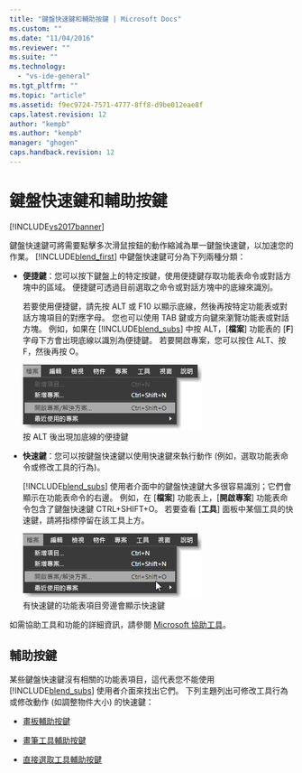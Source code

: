 ```yaml
---
title: "鍵盤快速鍵和輔助按鍵 | Microsoft Docs"
ms.custom: ""
ms.date: "11/04/2016"
ms.reviewer: ""
ms.suite: ""
ms.technology: 
  - "vs-ide-general"
ms.tgt_pltfrm: ""
ms.topic: "article"
ms.assetid: f9ec9724-7571-4777-8ff8-d9be012eae8f
caps.latest.revision: 12
author: "kempb"
ms.author: "kempb"
manager: "ghogen"
caps.handback.revision: 12
---
```

# 鍵盤快速鍵和輔助按鍵
[!INCLUDE[vs2017banner](../code-quality/includes/vs2017banner.md)]

鍵盤快速鍵可將需要點擊多次滑鼠按鈕的動作縮減為單一鍵盤快速鍵，以加速您的作業。  [!INCLUDE[blend_first](../debugger/includes/blend_first_md.md)] 中鍵盤快速鍵可分為下列兩種分類：  
  
-   **便捷鍵**：您可以按下鍵盤上的特定按鍵，使用便捷鍵存取功能表命令或對話方塊中的區域。  便捷鍵可透過目前選取之命令或對話方塊中的底線來識別。  
  
     若要使用便捷鍵，請先按 ALT 或 F10 以顯示底線，然後再按特定功能表或對話方塊項目的對應字母。  您也可以使用 TAB 鍵或方向鍵來瀏覽功能表或對話方塊。  例如，如果在 [!INCLUDE[blend_subs](../debugger/includes/blend_subs_md.md)] 中按 ALT，\[**檔案**\] 功能表的 \[**F**\] 字母下方會出現底線以識別為便捷鍵。  若要開啟專案，您可以按住 ALT、按 F，然後再按 O。  
  
     ![](../designers/media/441d5d67-48ee-4ba3-9e55-1826167e8d64.png "441d5d67\-48ee\-4ba3\-9e55\-1826167e8d64")  
按 ALT 後出現加底線的便捷鍵  
  
-   **快速鍵**：您可以按鍵盤快速鍵以使用快速鍵來執行動作 \(例如，選取功能表命令或修改工具的行為\)。  
  
     [!INCLUDE[blend_subs](../debugger/includes/blend_subs_md.md)] 使用者介面中的鍵盤快速鍵大多很容易識別；它們會顯示在功能表命令的右邊。  例如，在 \[**檔案**\] 功能表上，\[**開啟專案**\] 功能表命令包含了鍵盤快速鍵 CTRL\+SHIFT\+O。  若要查看 \[**工具**\] 面板中某個工具的快速鍵，請將指標停留在該工具上方。  
  
     ![](../designers/media/f147fc85-9fc5-4e8a-8039-bead80a3e595.png "f147fc85\-9fc5\-4e8a\-8039\-bead80a3e595")  
有快速鍵的功能表項目旁邊會顯示快速鍵  
  
 如需協助工具和功能的詳細資訊，請參閱 [Microsoft 協助工具](http://go.microsoft.com/fwlink/?LinkId=75069)。  
  
## 輔助按鍵  
 某些鍵盤快速鍵沒有相關的功能表項目，這代表您不能使用 [!INCLUDE[blend_subs](../debugger/includes/blend_subs_md.md)] 使用者介面來找出它們。  下列主題列出可修改工具行為或修改動作 \(如調整物件大小\) 的快速鍵：  
  
-   [畫板輔助按鍵](../designers/artboard-modifier-keys-in-blend.md)  
  
-   [畫筆工具輔助按鍵](../designers/pen-tool-modifier-keys-in-blend.md)  
  
-   [直接選取工具輔助按鍵](../designers/direct-selection-tool-modifier-keys-in-blend.md)